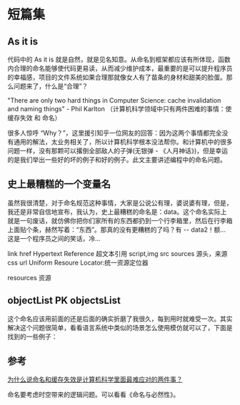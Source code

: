 # 短篇集
 
## As it is

代码中的 As it is 就是自然，就是见名知意。从命名到框架都应该有所体现，函数内合理的命名能够使代码更易读，从而减少维护成本，最重要的是可以提升程序员的幸福感，项目的文件系统如果合理那就像女人有了苗条的身材和甜美的脸蛋。那么问题来了，什么是“合理”？

"There are only two hard things in Computer Science: cache invalidation and naming things" - Phil Karlton
（计算机科学领域中只有两件困难的事情：使缓存失效 和 命名）

很多人惊呼 “Why？”，这里援引知乎一位网友的回答：因为这两个事情都完全没有通用的解法，太业务相关了，所以计算机科学根本没法帮你。和计算机中的很多问题一样，没有那颗可以撂倒全部敌人的子弹(无银弹 - 《人月神话》)，但是幸运的是我们举出一些好的坏的例子和好的例子。此文主要讲述编程中的命名问题。

## 史上最糟糕的一个变量名

虽然我很清楚，对于命名规范这种事情，大家是公说公有理，婆说婆有理，但是，我还是非常自信地宣布，我认为，史上最糟糕的命名是：data。这个命名实际上就是一句废话，就仿佛你把你们家所有的东西都扔到一个行李箱里，然后在行李箱上面贴个条，赫然写着：“东西”。那真的没有更糟糕的了吗？有 -- data2！额... 这是一个程序员之间的笑话，冷...

link href  Hypertext Reference 超文本引用
script,img  src  sources 源头，来源
css url  Uniform Resoure Locator:统一资源定位器

resources 资源

## objectList PK objectsList

这个命名应该用前面的还是后面的确实折磨了我很久，每到用时就难受一次。其实解决这个问题很简单，看看语言系统中类似的场景怎么使用模仿就可以了，下面是找到的一些例子：



## 参考

[为什么说命名和缓存失效是计算机科学里面最难应对的两件事？](http://www.zhihu.com/question/20665684)

命名要考虑时空带来的逻辑问题。可以看看《命名与必然性》。